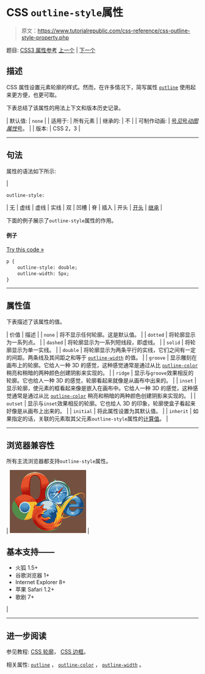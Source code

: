 # CSS `outline-style`属性

> 原文：<https://www.tutorialrepublic.com/css-reference/css-outline-style-property.php>

题目: [CSS3 属性参考](css3-properties.php) [上一个](css3-outline-offset-property.php) | [下一个](css-outline-width-property.php)

## 描述

CSS 属性设置元素轮廓的样式。然而，在许多情况下，简写属性 [`outline`](css-outline-property.php) 使用起来更方便，也更可取。

下表总结了该属性的用法上下文和版本历史记录。

| 默认值: | `none` |
| 适用于: | 所有元素 |
| 继承的: | 不 |
| 可制作动画: | [号*见*号*动图属性*号](css-animatable-properties.php)。 |
| 版本: | CSS 2，3 |

* * *

## 句法

属性的语法如下所示:

| 

```
outline-style: 
```

 | 无 &#124; 虚线 &#124; 虚线 &#124; 实线 &#124; 双 &#124; 凹槽 &#124; 脊 &#124; 插入 &#124; 开头 &#124; [开头](../definitions.php#initial) &#124; [继承](../definitions.php#inherit) |

下面的例子展示了`outline-style`属性的作用。

#### 例子

[Try this code »](../codelab.php?topic=css&file=outline-style-property "Try this code using online Editor")

```
p {
    outline-style: double;
    outline-width: 5px;
}
```

* * *

## 属性值

下表描述了该属性的值。

| 价值 | 描述 |
| `none` | 将不显示任何轮廓。这是默认值。 |
| `dotted` | 将轮廓显示为一系列点。 |
| `dashed` | 将轮廓显示为一系列短线段，即虚线。 |
| `solid` | 将轮廓显示为单一实线。 |
| `double` | 将轮廓显示为两条平行的实线，它们之间有一定的间距。两条线及其间距之和等于 [`outline-width`](css-outline-width-property.php) 的值。 |
| `groove` | 显示雕刻在画布上的轮廓。它给人一种 3D 的感觉，这种感觉通常是通过从比 [`outline-color`](css-outline-color-property.php) 稍亮和稍暗的两种颜色创建阴影来实现的。 |
| `ridge` | 显示与`groove`效果相反的轮廓。它也给人一种 3D 的感觉，轮廓看起来就像是从画布中出来的。 |
| `inset` | 显示轮廓，使元素的框看起来像是嵌入在画布中。它给人一种 3D 的感觉，这种感觉通常是通过从比 [`outline-color`](css-outline-color-property.php) 稍亮和稍暗的两种颜色创建阴影来实现的。 |
| `outset` | 显示与`inset`效果相反的轮廓。它也给人 3D 的印象，轮廓使盒子看起来好像是从画布上出来的。 |
| `initial` | 将此属性设置为其默认值。 |
| `inherit` | 如果指定的话，关联的元素取其父元素`outline-style`属性的[计算值](../definitions.php#computed-value)。 |

* * *

## 浏览器兼容性

所有主流浏览器都支持`outline-style`属性。

| ![Browsers Icon](img/e9331123c77668c1832e541c2fca1002.png) | 

## 基本支持——

*   火狐 1.5+
*   谷歌浏览器 1+
*   Internet Explorer 8+
*   苹果 Safari 1.2+
*   歌剧 7+

 |

* * *

## 进一步阅读

参见教程: [CSS 轮廓](../css-tutorial/css-outline.php)， [CSS 边框](../css-tutorial/css-border.php)。

相关属性: [`outline`](css-outline-property.php) ， [`outline-color`](css-outline-color-property.php) ， [`outline-width`](css-outline-width-property.php) 。